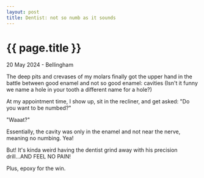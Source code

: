 ```yaml
---
layout: post
title: Dentist: not so numb as it sounds
---
```


{{ page.title }}
================

<p class="meta">20 May 2024 - Bellingham</p>

The deep pits and crevases of my molars finally got the upper hand in the battle between good enamel and not so good enamel: cavities (Isn't it funny we name a hole in your tooth a different name for a hole?)

At my appointment time, I show up, sit in the recliner, and get asked: "Do you want to be numbed?"

"Waaat?"

Essentially, the cavity was only in the enamel and not near the nerve, meaning no numbing. Yea!

But! It's kinda weird having the dentist grind away with his precision drill...AND FEEL NO PAIN!

Plus, epoxy for the win.
